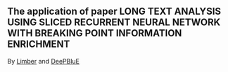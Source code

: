 ## The application of paper LONG TEXT ANALYSIS USING SLICED RECURRENT NEURAL NETWORK WITH BREAKING POINT INFORMATION ENRICHMENT

By [Limber](https://github.com/limberc) and [DeePBluE](https://github.com/DeePBluE666)

